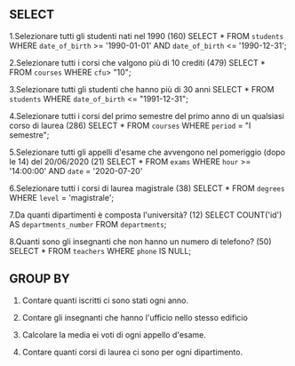 ## SELECT 
1.Selezionare tutti gli studenti nati nel 1990 (160)
    SELECT * FROM `students` WHERE `date_of_birth` >= '1990-01-01' AND `date_of_birth` <= '1990-12-31';

2.Selezionare tutti i corsi che valgono più di 10 crediti (479)
    SELECT * FROM `courses` WHERE `cfu`> "10";

3.Selezionare tutti gli studenti che hanno più di 30 anni
    SELECT * FROM `students` WHERE `date_of_birth` <= "1991-12-31";

4.Selezionare tutti i corsi del primo semestre del primo anno di un qualsiasi corso di laurea (286)
   SELECT * FROM `courses` WHERE `period` = "I semestre";

5.Selezionare tutti gli appelli d'esame che avvengono nel pomeriggio (dopo le 14) del 20/06/2020 (21)
    SELECT * FROM `exams` WHERE `hour` >= '14:00:00' AND `date` = '2020-07-20'

6.Selezionare tutti i corsi di laurea magistrale (38)
    SELECT * FROM `degrees` WHERE `level` = 'magistrale';

7.Da quanti dipartimenti è composta l'università? (12)
    SELECT COUNT('id') AS `departments_number` FROM `departments`;

8.Quanti sono gli insegnanti che non hanno un numero di telefono? (50)
    SELECT * FROM `teachers` WHERE `phone` IS NULL;

## GROUP BY

1. Contare quanti iscritti ci sono stati ogni anno.
    

2. Contare gli insegnanti che hanno l'ufficio nello stesso edificio
    

3. Calcolare la media ei voti di ogni appello d'esame.
    

4. Contare quanti corsi di laurea ci sono per ogni dipartimento.
    

